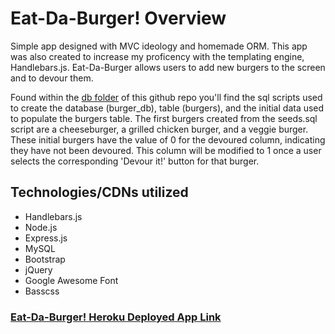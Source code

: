 # Eat-Da-Burger! Overview
Simple app designed with MVC ideology and homemade ORM. This app was also created to increase my proficency with the templating engine, Handlebars.js. Eat-Da-Burger allows users to add new burgers to the screen and to devour them.

Found within the [db folder](https://github.com/GitHubSanti/burger/tree/master/db) of this github repo you'll find the sql scripts used to create the database (burger_db), table (burgers), and the initial data used to populate the burgers table. The first burgers created from the seeds.sql script are a cheeseburger, a grilled chicken burger, and a veggie burger. These initial burgers have the value of 0 for the devoured column, indicating they have not been devoured. This column will be modified to 1 once a user selects the corresponding 'Devour it!' button for that burger.

## Technologies/CDNs utilized
* Handlebars.js
* Node.js
* Express.js
* MySQL
* Bootstrap
* jQuery
* Google Awesome Font
* Basscss

### [Eat-Da-Burger! Heroku Deployed App Link](https://mighty-temple-83436.herokuapp.com/)